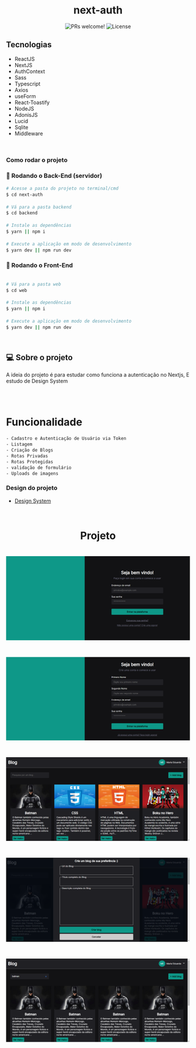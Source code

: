 <h1 align="center">
  next-auth
</h1>

<p align="center">
 <img src="https://img.shields.io/static/v1?label=PRs&message=welcome&color=49AA26&labelColor=000000" alt="PRs welcome!" />

  <img alt="License" src="https://img.shields.io/static/v1?label=license&message=MIT&color=49AA26&labelColor=000000">
</p>

## Tecnologias

- ReactJS
- NextJS
- AuthContext
- Sass
- Typescript
- Axios
- useForm
- React-Toastify
- NodeJS
- AdonisJS
- Lucid
- Sqlite
- Middleware

</br>

### Como rodar o projeto

### 🎲 Rodando o Back-End (servidor)

```bash
# Acesse a pasta do projeto no terminal/cmd
$ cd next-auth

# Vá para a pasta backend
$ cd backend

# Instale as dependências
$ yarn || npm i

# Execute a aplicação em modo de desenvolvimento
$ yarn dev || npm run dev

```

### 🎲 Rodando o Front-End

```bash

# Vá para a pasta web
$ cd web

# Instale as dependências
$ yarn || npm i

# Execute a aplicação em modo de desenvolvimento
$ yarn dev || npm run dev

```

</br>

## 💻 Sobre o projeto

<p>
    A ideia do projeto é para estudar como funciona a autenticação no Nextjs, E estudo de Design System 
</p>

</br>

</br>

# Funcionalidade
    - Cadastro e Autenticação de Usuário via Token
    - Listagem
    - Criação de Blogs
    - Rotas Privadas
    - Rotas Protegidas
    - validação de formulário
    - Uploads de imagens

<h3> 
	Design do projeto
</h3>

- [Design System](https://www.figma.com/file/U9TAFDRVFzd8eB8emJNzzH/Untitled/duplicate)

<br/>

<h1 align="center"> 
	Projeto
</h1>

<h1 align="center">
  <img src="./web/template/login.png" />
</h1>

<h1 align="center">
  <img src="./web/template/sign-up.png" />
</h1>

<h1 align="center">
  <img src="./web/template/home.png" />
</h1>

<h1 align="center">
  <img src="./web/template/modal.png" />
</h1>

<h1 align="center">
  <img src="./web/template/filter.png" />
</h1>